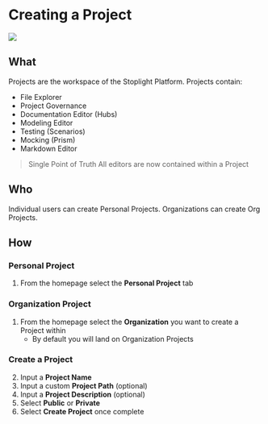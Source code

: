 # Creating a Project  

![](../../assets/gifs/project-create-personal.gif)

## What 
Projects are the workspace of the Stoplight Platform. Projects contain: 
* File Explorer 
* Project Governance 
* Documentation Editor (Hubs)
* Modeling Editor 
* Testing (Scenarios) 
* Mocking (Prism) 
* Markdown Editor 

<!-- theme: info -->
>Single Point of Truth All editors are now contained within a Project

## Who 
Individual users can create Personal Projects. Organizations can create Org Projects. 

## How 

### Personal Project
1. From the homepage select the **Personal Project** tab 

### Organization Project 
1. From the homepage select the **Organization** you want to create a Project within
	* By default you will land on Organization Projects 

### Create a Project
2. Input a **Project Name**
3. Input a custom **Project Path** (optional)
4. Input a **Project Description** (optional)
5. Select **Public** or **Private** 
6. Select **Create Project** once complete 
